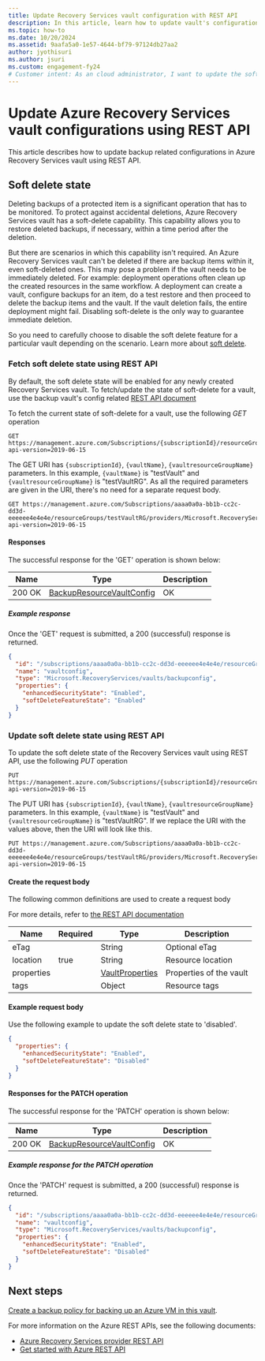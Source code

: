 ```yaml
---
title: Update Recovery Services vault configuration with REST API
description: In this article, learn how to update vault's configuration using REST API.
ms.topic: how-to
ms.date: 10/20/2024
ms.assetid: 9aafa5a0-1e57-4644-bf79-97124db27aa2
author: jyothisuri
ms.author: jsuri
ms.custom: engagement-fy24
# Customer intent: As an cloud administrator, I want to update the soft delete state of a Recovery Services vault using REST API, so that I can ensure immediate deletion of vaults when necessary without being hindered by soft delete settings.
---
```

# Update Azure Recovery Services vault configurations using REST API

This article describes how to update backup related configurations in Azure Recovery Services vault using REST API.

## Soft delete state

Deleting backups of a protected item is a significant operation that has to be monitored. To protect against accidental deletions, Azure Recovery Services vault has a soft-delete capability. This capability allows you to restore deleted backups, if necessary, within a time period after the deletion.

But there are scenarios in which this capability isn't required. An Azure Recovery Services vault can't be deleted if there are backup items within it, even soft-deleted ones. This may pose a problem if the vault needs to be immediately deleted. For example: deployment operations often clean up the created resources in the same workflow. A deployment can create a vault, configure backups for an item, do a test restore and then proceed to delete the backup items and the vault. If the vault deletion fails, the entire deployment might fail. Disabling soft-delete is the only way to guarantee immediate deletion.

So you need to carefully choose to disable the soft delete feature for a particular vault depending on the scenario. Learn more about [soft delete](backup-azure-security-feature-cloud.md).

### Fetch soft delete state using REST API

By default, the soft delete state will be enabled for any newly created Recovery Services vault. To fetch/update the state of soft-delete for a vault, use the backup vault's config related [REST API document](/rest/api/backup/backup-resource-vault-configs)

To fetch the current state of soft-delete for a vault, use the following *GET* operation

```http
GET https://management.azure.com/Subscriptions/{subscriptionId}/resourceGroups/{resourceGroupName}/providers/Microsoft.RecoveryServices/vaults/{vaultName}/backupconfig/vaultconfig?api-version=2019-06-15
```

The GET URI has `{subscriptionId}`, `{vaultName}`, `{vaultresourceGroupName}` parameters. In this example, `{vaultName}` is "testVault" and `{vaultresourceGroupName}` is "testVaultRG". As all the required parameters are given in the URI, there's no need for a separate request body.

```http
GET https://management.azure.com/Subscriptions/aaaa0a0a-bb1b-cc2c-dd3d-eeeeee4e4e4e/resourceGroups/testVaultRG/providers/Microsoft.RecoveryServices/vaults/testVault/backupconfig/vaultconfig?api-version=2019-06-15
```

#### Responses

The successful response for the 'GET' operation is shown below:

|Name  |Type  |Description  |
|---------|---------|---------|
|200 OK     |   [BackupResourceVaultConfig](/rest/api/backup/backup-resource-vault-configs/get#backupresourcevaultconfigresource)      | OK        |

##### Example response

Once the 'GET' request is submitted, a 200 (successful) response is returned.

```json
{
  "id": "/subscriptions/aaaa0a0a-bb1b-cc2c-dd3d-eeeeee4e4e4e/resourceGroups/testvaultRG/providers/Microsoft.RecoveryServices/vaults/testvault/backupconfig/vaultconfig",
  "name": "vaultconfig",
  "type": "Microsoft.RecoveryServices/vaults/backupconfig",
  "properties": {
    "enhancedSecurityState": "Enabled",
    "softDeleteFeatureState": "Enabled"
  }
}
```

### Update soft delete state using REST API

To update the soft delete state of the Recovery Services vault using REST API, use the following *PUT* operation

```http
PUT https://management.azure.com/Subscriptions/{subscriptionId}/resourceGroups/{resourceGroupName}/providers/Microsoft.RecoveryServices/vaults/{vaultName}/backupconfig/vaultconfig?api-version=2019-06-15
```

The PUT URI has `{subscriptionId}`, `{vaultName}`, `{vaultresourceGroupName}` parameters. In this example, `{vaultName}` is "testVault" and `{vaultresourceGroupName}` is "testVaultRG". If we replace the URI with the values above, then the URI will look like this.

```http
PUT https://management.azure.com/Subscriptions/aaaa0a0a-bb1b-cc2c-dd3d-eeeeee4e4e4e/resourceGroups/testVaultRG/providers/Microsoft.RecoveryServices/vaults/testVault/backupconfig/vaultconfig?api-version=2019-06-15
```

#### Create the request body

The following common definitions are used to create a request body

For more details, refer to [the REST API documentation](/rest/api/backup/backup-resource-vault-configs/update#request-body)

|Name  |Required  |Type  |Description  |
|---------|---------|---------|---------|
|eTag     |         |   String      |  Optional eTag       |
|location     |  true       |String         |   Resource location      |
|properties     |         | [VaultProperties](/rest/api/recoveryservices/vaults/createorupdate#vaultproperties)        |  Properties of the vault       |
|tags     |         | Object        |     Resource tags    |

#### Example request body

Use the following example to update the soft delete state to 'disabled'.

```json
{
  "properties": {
    "enhancedSecurityState": "Enabled",
    "softDeleteFeatureState": "Disabled"
  }
}
```

#### Responses for the PATCH operation

The successful response for the 'PATCH' operation is shown below:

|Name  |Type  |Description  |
|---------|---------|---------|
|200 OK     |   [BackupResourceVaultConfig](/rest/api/backup/backup-resource-vault-configs/get#backupresourcevaultconfigresource)      | OK        |

##### Example response for the PATCH operation

Once the 'PATCH' request is submitted, a 200 (successful) response is returned.

```json
{
  "id": "/subscriptions/aaaa0a0a-bb1b-cc2c-dd3d-eeeeee4e4e4e/resourceGroups/testvaultRG/providers/Microsoft.RecoveryServices/vaults/testvault/backupconfig/vaultconfig",
  "name": "vaultconfig",
  "type": "Microsoft.RecoveryServices/vaults/backupconfig",
  "properties": {
    "enhancedSecurityState": "Enabled",
    "softDeleteFeatureState": "Disabled"
  }
}
```

## Next steps

[Create a backup policy for backing up an Azure VM in this vault](backup-azure-arm-userestapi-createorupdatepolicy.md).

For more information on the Azure REST APIs, see the following documents:

- [Azure Recovery Services provider REST API](/rest/api/recoveryservices/)
- [Get started with Azure REST API](/rest/api/azure/)
